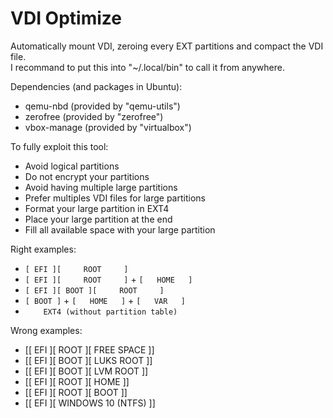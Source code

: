 # VDI Optimize

Automatically mount VDI, zeroing every EXT partitions and compact the VDI file.  
I recommand to put this into "~/.local/bin" to call it from anywhere.

Dependencies (and packages in Ubuntu):
- qemu-nbd (provided by "qemu-utils")
- zerofree (provided by "zerofree")
- vbox-manage (provided by "virtualbox")

To fully exploit this tool:
- Avoid logical partitions
- Do not encrypt your partitions
- Avoid having multiple large partitions
- Prefer multiples VDI files for large partitions
- Format your large partition in EXT4
- Place your large partition at the end
- Fill all available space with your large partition

Right examples:
- ```[ EFI ][     ROOT     ]```
- ```[ EFI ][     ROOT     ]``` + ```[   HOME   ]```
- ```[ EFI ][ BOOT ][     ROOT     ]```
- ```[ BOOT ]``` + ```[   HOME   ]``` + ```[   VAR   ]```
- ```     EXT4 (without partition table)     ```

Wrong examples:
- [[ EFI ][     ROOT     ][     FREE SPACE     ]]
- [[ EFI ][ BOOT ][     LUKS ROOT     ]]
- [[ EFI ][ BOOT ][     LVM ROOT     ]]
- [[ EFI ][     ROOT     ][   HOME   ]]
- [[ EFI ][     ROOT     ][ BOOT ]]
- [[ EFI ][     WINDOWS 10 (NTFS)     ]]

